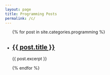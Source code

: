 ```yaml
---
layout: page
title: Programming Posts
permalink: /c/
---
```



<ul>
  {% for post in site.categories.programming %}
    <li>
      <h2>
        <a href="{{ post.url }}">{{ post.title }}</a>
      </h2>
      <p>{{ post.excerpt }}</p>
    </li>
  {% endfor %}
</ul>

